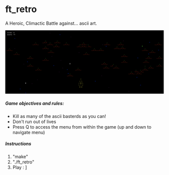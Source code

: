 # ft_retro
A Heroic, Climactic Battle against... ascii art.

![Input Img](https://raw.githubusercontent.com/wobula/C-Game/master/2.png)

##### Game objectives and rules:
 * Kill as many of the ascii basterds as you can!
 * Don't run out of lives
 * Press Q to access the menu from within the game (up and down to navigate menu)

##### Instructions
 1. "make"
 2. "./ft_retro"
 3. Play : ]